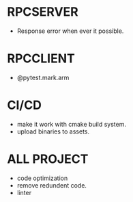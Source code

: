 # RPCSERVER
- Response error when ever it possible.

# RPCCLIENT
- @pytest.mark.arm
# CI/CD
- make it work with cmake build system.
- upload binaries to assets.

# ALL PROJECT
- code optimization
- remove redundent code.
- linter